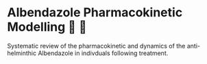 # Albendazole Pharmacokinetic Modelling :pill: :bug:
Systematic review of the pharmacokinetic and dynamics of the anti-helminthic Albendazole in indivduals following treatment.
